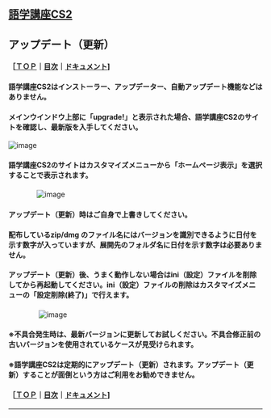 ## [語学講座CS2](https://csreviser.github.io/CaptureStream2/) 
## アップデート（更新） 　　　
#### ［[ＴＯＰ](./)**｜**[目次](./#目次)**｜**[ドキュメント](./#ドキュメント-1)]
#### 語学講座CS2はインストーラー、アップデーター、自動アップデート機能などはありません。
#### メインウインドウ上部に「upgrade!」と表示された場合、語学講座CS2のサイトを確認し、最新版を入手してください。
![image](https://github.com/user-attachments/assets/db5d81e0-5f3e-4898-a72d-a0c35a4e42bc)
#### 語学講座CS2のサイトはカスタマイズメニューから「ホームページ表示」を選択することで表示されます。
　　　　![image](https://github.com/user-attachments/assets/8bee9831-8795-4e76-8118-0e5ab9398c41)          

####    
#### アップデート（更新）時はご自身で上書きしてください。 
#### 配布しているzip/dmg のファイル名にはバージョンを識別できるように日付を示す数字が入っていますが、展開先のフォルダ名に日付を示す数字は必要ありません。
#### アップデート（更新）後、うまく動作しない場合はini（設定）ファイルを削除してから再起動してください。ini（設定）ファイルの削除はカスタマイズメニューの「設定削除(終了)」で行えます。
　　　　 ![image](https://github.com/user-attachments/assets/0ee50b13-fa8e-4afc-9bfa-ab7145997971)        
#### ※不具合発生時は、最新バージョンに更新してお試しください。不具合修正前の古いバージョンを使用されているケースが見受けられます。
#### ※語学講座CS2は定期的にアップデート（更新）されます。アップデート（更新）することが面倒という方はご利用をお勧めできません。

#### ［[ＴＯＰ](./)**｜**[目次](./#目次)**｜**[ドキュメント](./#ドキュメント-1)]

***
 <link rel="shortcut icon" type="image/x-icon" href="https://avatars.githubusercontent.com/u/46049273?v=4">
 <meta name="twitter:image:src" content="https://avatars.githubusercontent.com/u/46049273?v=4">



